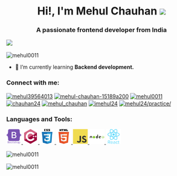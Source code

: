 
<h1 align="center">Hi!, I'm Mehul Chauhan <img src="https://user-images.githubusercontent.com/75808688/166623448-2e700c16-5908-4bed-a725-04b0bfe1d89c.gif"  width="30px"></h1>
<h3 align="center">A passionate frontend developer from India</h3>
<img src="https://user-images.githubusercontent.com/75808688/166622521-e004a637-3c42-4455-bd4a-0f696503b192.gif"> 


<p align="left"> <img src="https://komarev.com/ghpvc/?username=mehul0011&label=Profile%20views&color=0e75b6&style=flat" alt="mehul0011" /> </p>

- 🌱 I’m currently learning **Backend development.**

<h3 align="left">Connect with me:</h3>
<p align="left">
<a href="https://twitter.com/mehul39564013" target="blank"><img align="center" src="https://raw.githubusercontent.com/rahuldkjain/github-profile-readme-generator/master/src/images/icons/Social/twitter.svg" alt="mehul39564013" height="30" width="40" /></a>
<a href="https://linkedin.com/in/mehul-chauhan-15189a200" target="blank"><img align="center" src="https://raw.githubusercontent.com/rahuldkjain/github-profile-readme-generator/master/src/images/icons/Social/linked-in-alt.svg" alt="mehul-chauhan-15189a200" height="30" width="40" /></a>
<a href="https://codesandbox.com/mehul0011" target="blank"><img align="center" src="https://raw.githubusercontent.com/rahuldkjain/github-profile-readme-generator/master/src/images/icons/Social/codesandbox.svg" alt="mehul0011" height="30" width="40" /></a>
<a href="https://www.codechef.com/users/chauhan24" target="blank"><img align="center" src="https://cdn.jsdelivr.net/npm/simple-icons@3.1.0/icons/codechef.svg" alt="chauhan24" height="30" width="40" /></a>
<a href="https://codeforces.com/profile/mehul_chauhan" target="blank"><img align="center" src="https://raw.githubusercontent.com/rahuldkjain/github-profile-readme-generator/master/src/images/icons/Social/codeforces.svg" alt="mehul_chauhan" height="30" width="40" /></a>
<a href="https://www.leetcode.com/imehul24" target="blank"><img align="center" src="https://raw.githubusercontent.com/rahuldkjain/github-profile-readme-generator/master/src/images/icons/Social/leet-code.svg" alt="imehul24" height="30" width="40" /></a>
<a href="https://auth.geeksforgeeks.org/user/mehul24/practice/" target="blank"><img align="center" src="https://raw.githubusercontent.com/rahuldkjain/github-profile-readme-generator/master/src/images/icons/Social/geeks-for-geeks.svg" alt="mehul24/practice/" height="30" width="40" /></a>
</p>

<h3 align="left">Languages and Tools:</h3>
<p align="left"> <a href="https://getbootstrap.com" target="_blank" rel="noreferrer"> <img src="https://raw.githubusercontent.com/devicons/devicon/master/icons/bootstrap/bootstrap-plain-wordmark.svg" alt="bootstrap" width="40" height="40"/> </a> <a href="https://www.w3schools.com/cpp/" target="_blank" rel="noreferrer"> <img src="https://raw.githubusercontent.com/devicons/devicon/master/icons/cplusplus/cplusplus-original.svg" alt="cplusplus" width="40" height="40"/> </a> <a href="https://www.w3schools.com/css/" target="_blank" rel="noreferrer"> <img src="https://raw.githubusercontent.com/devicons/devicon/master/icons/css3/css3-original-wordmark.svg" alt="css3" width="40" height="40"/> </a> <a href="https://www.w3.org/html/" target="_blank" rel="noreferrer"> <img src="https://raw.githubusercontent.com/devicons/devicon/master/icons/html5/html5-original-wordmark.svg" alt="html5" width="40" height="40"/> </a> <a href="https://developer.mozilla.org/en-US/docs/Web/JavaScript" target="_blank" rel="noreferrer"> <img src="https://raw.githubusercontent.com/devicons/devicon/master/icons/javascript/javascript-original.svg" alt="javascript" width="40" height="40"/> </a> <a href="https://nodejs.org" target="_blank" rel="noreferrer"> <img src="https://raw.githubusercontent.com/devicons/devicon/master/icons/nodejs/nodejs-original-wordmark.svg" alt="nodejs" width="40" height="40"/> </a> <a href="https://reactjs.org/" target="_blank" rel="noreferrer"> <img src="https://raw.githubusercontent.com/devicons/devicon/master/icons/react/react-original-wordmark.svg" alt="react" width="40" height="40"/> </a> </p>

<p><img align="center" src="https://github-readme-stats.vercel.app/api/top-langs?username=mehul0011&show_icons=true&locale=en&layout=compact" alt="mehul0011" /></p>

<p><img align="center" src="https://github-readme-streak-stats.herokuapp.com/?user=mehul0011&" alt="mehul0011" /></p>

